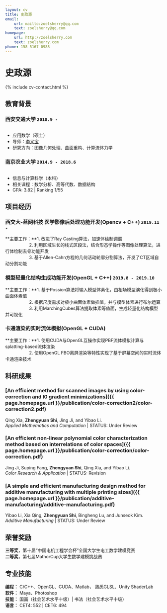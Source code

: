 ```yaml
---
layout: cv
title: 史政源
email:
    url: mailto:zoelsherry@qq.com
    text: zoelsherry@qq.com
homepage:
    url: http://zoelsherry.com
    text: zoelsherry.com
phone: 158 5167 0988
---
```

# 史政源

<!--
include contact information from the front matter
Supported arguments:
    - homepage: url, text
    - phone
    - email
-->
{% include cv-contact.html %}

## **教育背景**

### __西安交通大学__ `2018.9 -`
```

```
- 应用数学（硕士）
- 导师：[李义宝](http://gr.xjtu.edu.cn/web/yibaoli)
- 研究方向：图像几何处理、曲面重构、计算流体力学

### __南京农业大学__ `2014.9 - 2018.6`
```

```
- 信息与计算科学（本科）
- 相关课程：数学分析、高等代数、数据结构
- GPA: 3.82 \| Ranking 1/55

## **项目经历**

### **西交大-蓝网科技 医学影像后处理功能开发(Opencv + C++)** `2019.11 -`

**主要工作：**1. 改进了Ray Casting算法，加速体绘制调窗<br>
&emsp;&emsp;&emsp;&emsp;&emsp;&ensp;2. 利用区域生长的栈式区段法，结合形态学操作等图像处理算法，进行体绘制去骨功能开发<br>
&emsp;&emsp;&emsp;&emsp;&emsp;&ensp;3. 基于Allen-Cahn方程的几何活动轮廓分割算法，开发了CT区域自动分割功能

### **模型轻量化结构生成功能开发(OpenGL + C++)** `2019.8 - 2019.10`

**主要工作：**1. 基于Possion算法将输入模型体素化，由相场模型演化得到极小曲面体素值<br>
&emsp;&emsp;&emsp;&emsp;&emsp;&ensp;2. 根据尺度需求对极小曲面体素做插值，并与模型体素进行布尔运算<br>
&emsp;&emsp;&emsp;&emsp;&emsp;&ensp;3. 利用MarchingCubes算法提取体素等值面，生成轻量化结构模型并可视化

### **卡通渲染的实时流体模拟(OpenGL + CUDA)**

**主要工作：**1. 使用CUDA与OpenGL互操作实现PBF流体模拟计算与splatting-based流体渲染<br>
&emsp;&emsp;&emsp;&emsp;&emsp;&ensp;2. 使用OpenGL FBO离屏渲染等特性实现了基于屏幕空间的实时流体卡通渲染技术<br>

## **科研成果**

### [**An efficient method for scanned images by using color-correction and l0 gradient minimizations**]({{ page.homepage.url }}/publication/color-correction2/color-correction2.pdf)

Qing Xia, **Zhengyuan Shi**, Jing Ji, and Yibao Li.<br>
_Applied Mathematics and Computation_ | STATUS: Under Review<br>

### [**An efficient non-linear polynomial color characterization method based on interrelations of color spaces**]({{ page.homepage.url }}/publication/color-correction/color-correction.pdf)

Jing Ji, Suping Fang, **Zhengyuan Shi**,  Qing Xia, and Yibao Li.<br>
_Color Research & Application_ | STATUS: Revision<br>

### [**A simple and efficient manufacturing design method for additive manufacturing with multiple printing sizes**]({{ page.homepage.url }}/publication/additive-manufacturing/additive-manufacturing.pdf)

Yibao Li, Xia Qing, **Zhengyuan Shi**, Bingheng Lu, and Junseok Kim.<br>
_Additive Manufacturing_ | STATUS: Under Review<br>

## **荣誉奖励**

**三等奖**，第十届“中国电机工程学会杯”全国大学生电工数学建模竞赛 <br>
**二等奖**，第七届MathorCup大学生数学建模挑战赛 <br>

## **专业技能**

**编程：**  C/C++、OpenGL、CUDA、Matlab， 熟悉GLSL、Unity ShaderLab <br>
**软件：**  Maya、Photoshop <br>
**技能：**  国画（社会艺术水平十级）| 书法（社会艺术水平十级）<br>
**语言：**  CET4: 552 | CET6: 494 <br>

<!-- ### Footer

Last updated: April 2019 -->
